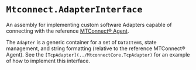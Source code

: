 ﻿# `Mtconnect.AdapterInterface`
An assembly for implementing custom software Adapters capable of connecting with the reference [MTConnect&reg; Agent](https://github.com/mtconnect/cppagent).

The `Adapter` is a generic container for a set of `DataItem`s, state management, and string formatting (relative to the reference MTConnect&reg; Agent). See the `[TcpAdapter](../MtconnectCore.TcpAdapter)` for an example of how to implement this interface.